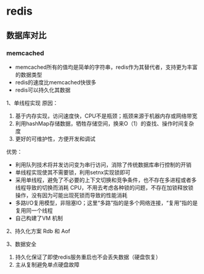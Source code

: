 # redis
## 数据库对比
### memcached
* memcached所有的值均是简单的字符串，redis作为其替代者，支持更为丰富的数据类型
* redis的速度比memcached快很多
* redis可以持久化其数据

1、单线程实现
原因：

1. 基于内存实现，访问速度快，CPU不是瓶颈；瓶颈来源于机器内存或网络带宽
2. 利用hashMap存储数据，牺牲存储空间，换来O（1）的查找、操作时间复杂度
3. 更好的可维护性，方便开发和调试

优势：
* 利用队列技术将并发访问变为串行访问，消除了传统数据库串行控制的开销
* 单线程实现使其不需要锁，利用setnx实现锁即可
* 采用单线程，避免了不必要的上下文切换和竞争条件，也不存在多进程或者多线程导致的切换而消耗 CPU，不用去考虑各种锁的问题，不存在加锁释放锁操作，没有因为可能出现死锁而导致的性能消耗
* 多路I/O复用模型，非阻塞IO；这里“多路”指的是多个网络连接，“复用”指的是复用同一个线程
* 自己构建了VM 机制

2、持久化方案
Rdb 和 Aof

3、数据安全

1. 持久化保证了即使redis服务重启也不会丢失数据（硬盘恢复）
2. 主从复制避免单点硬盘故障
